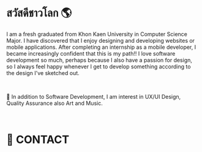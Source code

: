 <h1 align="left">สวัสดีชาวโลก 🌎 </h1>

<p>I am a fresh graduated from Khon Kaen University in Computer Science Major. I have discovered that I enjoy designing and developing websites or mobile applications. After completing an internship as a mobile developer, I became increasingly confident that this is my path!! I love software development so much, perhaps because I also have a passion for design, so I always feel happy whenever I get to develop something according to the design I've sketched out. </p><br>

<p>🎈 In addition to Software Development, I am interest in UX/UI Design, Quality Assurance also Art and Music.</p>
<br>
<h1>📮 CONTACT</h1>
